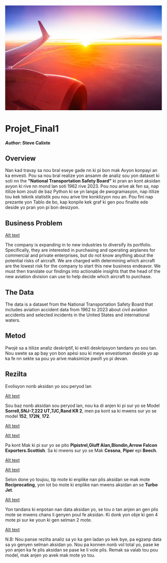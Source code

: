 ![Alt text](images/Image4.jpeg)


# Projet_Final1

#### _Author_: Steve Calixte

## Overview

Nan kad travay sa nou bral eseye gade nn ki pi bon mak Avyon konpayi an ka envesti. Pou sa nou bral realize yon ansanm de analiz sou yon dataset ki soti nn the **"National Transportation Safety Board"** ki pran an kont aksidan avyon ki rive nn mond lan soti 1962 rive 2023. Pou nou arive ak fen sa, nap itilize kom zouti de baz Python ki se yn langaj de pwogramasyon, nap itilize tou kek teknik statistik pou nou arive tire konklizyon nou an. Pou fini nap prezante yon Tablo de bo, kap konpile kek graf ki gen pou finalite ede deside yo pran yon pi bon desizyon.

## Business Problem
[Alt text](images/Image1.jpeg)

The company is expanding in to new industries to diversify its portfolio. Specifically, they are interested in purchasing and operating airplanes for commercial and private enterprises, but do not know anything about the potential risks of aircraft. We are charged with determining which aircraft are the lowest risk for the company to start this new business endeavor. We must then translate our findings into actionable insights that the head of the new aviation division can use to help decide which aircraft to purchase.


## The Data

The data is a dataset from the National Transportation Safety Board that includes aviation accident data from 1962 to 2023 about civil aviation accidents and selected incidents in the United States and international waters.


## Metod

Pwojè sa a itilize analiz deskriptif, ki enkli deskripsyon tandans yo sou tan. Nou swete sa ap bay yon bon apèsi sou ki meye envestisman deside yo ap ka fe nn sekte sa pou yo arive maksimize pwofi yo pi devan. 

## Rezilta

Evolisyon nonb aksidan yo sou peryod lan

[Alt text](images/EvolisyonGraf.png)


Sou baz nonb aksidan sou peryod lan, nou ka di anjen ki pi sur yo se Model **Sorrell,SNJ-7,222 UT,7JC,Rand KR 2**, men pa kont sa ki mwens sur yo se model **152**, **172N**, **172**. 

[Alt text](images/Top10modelGraf.png)

[Alt text](images/Top5modelGraf.png)

Pa kont Mak ki pi sur yo se pito **Pipistrel,Gluff Alan,Blondin,Arrow Falcon Exporters.Scottish**. Sa ki mwens sur yo se Mak **Cessna**, **Piper** epi **Beech**.

[Alt text](images/Top10makGraf.png)

[Alt text](images/Top5makGraf.png)

Selon done yo toujou, tip mote ki enplike nan plis aksidan se mak mote **Reciprocating**, yon lot bo mote ki enplike nan mwens aksidan an se **Turbo Jet**.

[Alt text](images/AksidanpatipmoteGraf.png)

Yon tandans ki enpotan nan data aksidan yo, se tou o tan anjen an gen plis mote se mwens chans li genyen poul fe aksidan. Ki donk yon obje ki gen 4 mote pi sur ke youn ki gen selman 2 mote.

[Alt text](images/AksidanpakantitepmoteGraf.png)



N.B: Nou panse rezilta analiz sa yo ka gen ladan yo kek bye, pa egzanp data sa yo genyen selman aksidan yo. Nou pa konnen nonb vol total yo, pase ke yon anjen ka fe plis aksidan se pase ke li vole plis. Remak sa valab tou pou model, mak anjen yo avek mak mote yo tou.











